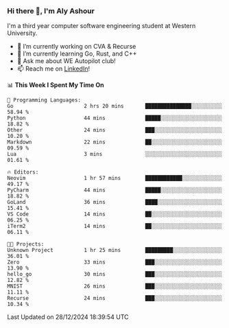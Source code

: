 ### Hi there 👋, I'm Aly Ashour
I'm a third year computer software engineering student at Western University.

- 🔭 I’m currently working on CVA & Recurse
- 🌱 I’m currently learning Go, Rust, and C++
- 💬 Ask me about WE Autopilot club!
- 📫 Reach me on [LinkedIn](https://www.linkedin.com/in/alymashour/)!
  
<!--START_SECTION:waka-->
📊 **This Week I Spent My Time On** 

```text
💬 Programming Languages: 
Go                       2 hrs 20 mins       ███████████████░░░░░░░░░░   58.94 % 
Python                   44 mins             █████░░░░░░░░░░░░░░░░░░░░   18.82 % 
Other                    24 mins             ███░░░░░░░░░░░░░░░░░░░░░░   10.20 % 
Markdown                 22 mins             ██░░░░░░░░░░░░░░░░░░░░░░░   09.59 % 
Lua                      3 mins              ░░░░░░░░░░░░░░░░░░░░░░░░░   01.61 % 

🔥 Editors: 
Neovim                   1 hr 57 mins        ████████████░░░░░░░░░░░░░   49.17 % 
PyCharm                  44 mins             █████░░░░░░░░░░░░░░░░░░░░   18.82 % 
GoLand                   36 mins             ████░░░░░░░░░░░░░░░░░░░░░   15.41 % 
VS Code                  14 mins             ██░░░░░░░░░░░░░░░░░░░░░░░   06.25 % 
iTerm2                   14 mins             ██░░░░░░░░░░░░░░░░░░░░░░░   06.11 % 

🐱‍💻 Projects: 
Unknown Project          1 hr 25 mins        █████████░░░░░░░░░░░░░░░░   36.01 % 
Zero                     33 mins             ███░░░░░░░░░░░░░░░░░░░░░░   13.90 % 
hello_go                 30 mins             ███░░░░░░░░░░░░░░░░░░░░░░   12.82 % 
MNIST                    26 mins             ███░░░░░░░░░░░░░░░░░░░░░░   11.11 % 
Recurse                  24 mins             ███░░░░░░░░░░░░░░░░░░░░░░   10.34 % 
```


 Last Updated on 28/12/2024 18:39:54 UTC
<!--END_SECTION:waka-->
